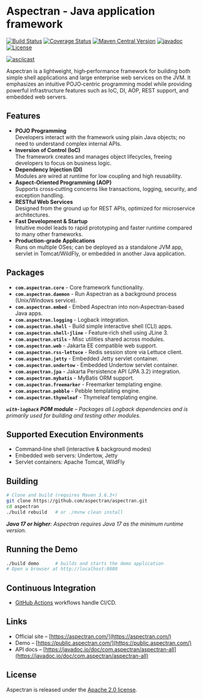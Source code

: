 # Aspectran - Java application framework

[![Build Status](https://github.com/aspectran/aspectran/workflows/Java%20CI/badge.svg)](https://github.com/aspectran/aspectran/actions?query=workflow%3A%22Java+CI%22)
[![Coverage Status](https://coveralls.io/repos/github/aspectran/aspectran/badge.svg?branch=master)](https://coveralls.io/github/aspectran/aspectran?branch=master)
[![Maven Central Version](https://img.shields.io/maven-central/v/com.aspectran/aspectran-project)](https://central.sonatype.com/artifact/com.aspectran/aspectran-project)
[![javadoc](https://javadoc.io/badge2/com.aspectran/aspectran-all/javadoc.svg)](https://javadoc.io/doc/com.aspectran/aspectran-all)
[![License](https://img.shields.io/:license-apache-brightgreen.svg)](https://www.apache.org/licenses/LICENSE-2.0.html)

[![asciicast](https://asciinema.org/a/325210.png)](https://asciinema.org/a/325210)

Aspectran is a lightweight, high‑performance framework for building both simple shell applications and
large enterprise web services on the JVM. It emphasizes an intuitive POJO‑centric programming model while
providing powerful infrastructure features such as IoC, DI, AOP, REST support, and embedded web servers.

## Features

- **POJO Programming**  
  Developers interact with the framework using plain Java objects; no need to understand complex internal APIs.
- **Inversion of Control (IoC)**  
  The framework creates and manages object lifecycles, freeing developers to focus on business logic.
- **Dependency Injection (DI)**  
  Modules are wired at runtime for low coupling and high reusability.
- **Aspect‑Oriented Programming (AOP)**  
  Supports cross‑cutting concerns like transactions, logging, security, and exception handling.
- **RESTful Web Services**  
  Designed from the ground up for REST APIs, optimized for microservice architectures.
- **Fast Development & Startup**  
  Intuitive model leads to rapid prototyping and faster runtime compared to many other frameworks.
- **Production‑grade Applications**  
  Runs on multiple OSes; can be deployed as a standalone JVM app, servlet in Tomcat/WildFly, or embedded in another Java application.

## Packages

- **`com.aspectran.core`** - Core framework functionality.
- **`com.aspectran.daemon`** - Run Aspectran as a background process (Unix/Windows service).
- **`com.aspectran.embed`** - Embed Aspectran into non‑Aspectran-based Java apps.
- **`com.aspectran.logging`** - Logback integration.
- **`com.aspectran.shell`** - Build simple interactive shell (CLI) apps.
- **`com.aspectran.shell-jline`** - Feature‑rich shell using JLine 3.
- **`com.aspectran.utils`** - Misc utilities shared across modules.
- **`com.aspectran.web`** - Jakarta EE compatible web support.
- **`com.aspectran.rss-lettuce`** - Redis session store via Lettuce client.
- **`com.aspectran.jetty`** - Embedded Jetty servlet container.
- **`com.aspectran.undertow`** - Embedded Undertow servlet container.
- **`com.aspectran.jpa`** - Jakarta Persistence API (JPA 3.2) integration.
- **`com.aspectran.mybatis`** - MyBatis ORM support.
- **`com.aspectran.freemarker`** - Freemarker templating engine.
- **`com.aspectran.pebble`** - Pebble templating engine.
- **`com.aspectran.thymeleaf`** - Thymeleaf templating engine.

_**`with-logback` POM module** – Packages all Logback dependencies and is primarily used for building and testing other modules._

## Supported Execution Environments

- Command‑line shell (interactive & background modes)
- Embedded web servers: Undertow, Jetty
- Servlet containers: Apache Tomcat, WildFly

## Building

```sh
# Clone and build (requires Maven 3.6.3+)
git clone https://github.com/aspectran/aspectran.git
cd aspectran
./build rebuild   # or ./mvnw clean install
```
_**Java 17 or higher**: Aspectran requires Java 17 as the minimum runtime version._

## Running the Demo
``` sh
./build demo      # builds and starts the demo application
# Open a browser at http://localhost:8080
```

## Continuous Integration

- [GitHub Actions](https://github.com/aspectran/aspectran/actions) workflows handle CI/CD.

## Links

- Official site – [https://aspectran.com/](https://aspectran.com/)
- Demo – [https://public.aspectran.com/](https://public.aspectran.com/)
- API docs – [https://javadoc.io/doc/com.aspectran/aspectran-all](https://javadoc.io/doc/com.aspectran/aspectran-all)

## License

Aspectran is released under the [Apache 2.0 license](http://www.apache.org/licenses/LICENSE-2.0).
